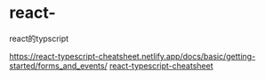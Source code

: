 # react-

react的typscript

https://react-typescript-cheatsheet.netlify.app/docs/basic/getting-started/forms_and_events/
[react-typescript-cheatsheet]()
